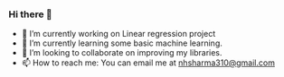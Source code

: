 ### Hi there 👋

- 🔭 I’m currently working on Linear regression project
- 🌱 I’m currently learning some basic  machine learning.
- 👯 I’m looking to collaborate on improving my libraries.
- 📫 How to reach me: You can email me at nhsharma310@gmail.com

<!--
**sharmaNeha21/sharmaNeha21** is a ✨ _special_ ✨ repository because its `README.md` (this file) appears on your GitHub profile.

Here are some ideas to get you started:

- 🔭 I’m currently working on ...
- 🌱 I’m currently learning ...
- 👯 I’m looking to collaborate on ...
- 🤔 I’m looking for help with ...
- 💬 Ask me about ...
- 📫 How to reach me: ...
- 😄 Pronouns: ...
- ⚡ Fun fact: ...
-->
